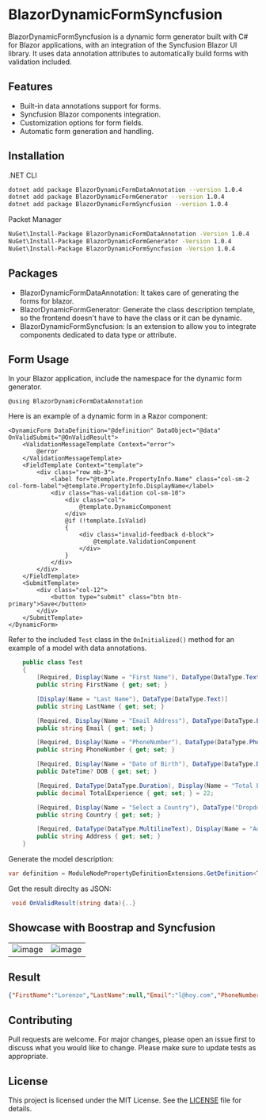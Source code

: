 # BlazorDynamicFormSyncfusion

BlazorDynamicFormSyncfusion is a dynamic form generator built with C# for Blazor applications, with an integration of the Syncfusion Blazor UI library. It uses data annotation attributes to automatically build forms with validation included.

## Features

- Built-in data annotations support for forms.
- Syncfusion Blazor components integration.
- Customization options for form fields.
- Automatic form generation and handling.

## Installation

.NET CLI
```bash
dotnet add package BlazorDynamicFormDataAnnotation --version 1.0.4
dotnet add package BlazorDynamicFormGenerator --version 1.0.4
dotnet add package BlazorDynamicFormSyncfusion --version 1.0.4
```

Packet Manager
```bash
NuGet\Install-Package BlazorDynamicFormDataAnnotation -Version 1.0.4
NuGet\Install-Package BlazorDynamicFormGenerator -Version 1.0.4
NuGet\Install-Package BlazorDynamicFormSyncfusion -Version 1.0.4
```
## Packages
- BlazorDynamicFormDataAnnotation: It takes care of generating the forms for blazor.
- BlazorDynamicFormGenerator: Generate the class description template, so the frontend doesn't have to have the class or it can be dynamic.
- BlazorDynamicFormSyncfusion: Is an extension to allow you to integrate components dedicated to data type or attribute.

## Form Usage

In your Blazor application, include the namespace for the dynamic form generator.

```razor
@using BlazorDynamicFormDataAnnotation
```

Here is an example of a dynamic form in a Razor component:

```razor
<DynamicForm DataDefinition="@definition" DataObject="@data" OnValidSubmit="@OnValidResult">
    <ValidationMessageTemplate Context="error">
        @error
    </ValidationMessageTemplate>
    <FieldTemplate Context="template">
        <div class="row mb-3">
            <label for="@template.PropertyInfo.Name" class="col-sm-2 col-form-label">@template.PropertyInfo.DisplayName</label>
            <div class="has-validation col-sm-10">
                <div class="col">
                    @template.DynamicComponent
                </div>
                @if (!template.IsValid)
                {
                    <div class="invalid-feedback d-block">
                        @template.ValidationComponent
                    </div>
                }
            </div>
        </div>
    </FieldTemplate>
    <SubmitTemplate>
        <div class="col-12">
            <button type="submit" class="btn btn-primary">Save</button>
        </div>
    </SubmitTemplate>
</DynamicForm>
```

Refer to the included `Test` class in the `OnInitialized()` method for an example of a model with data annotations.

```csharp
    public class Test
    {
        [Required, Display(Name = "First Name"), DataType(DataType.Text)]
        public string FirstName { get; set; }

        [Display(Name = "Last Name"), DataType(DataType.Text)]
        public string LastName { get; set; }

        [Required, Display(Name = "Email Address"), DataType(DataType.EmailAddress), EmailAddress]
        public string Email { get; set; }

        [Required, Display(Name = "PhoneNumber"), DataType(DataType.PhoneNumber), Phone]
        public string PhoneNumber { get; set; }

        [Required, Display(Name = "Date of Birth"), DataType(DataType.DateTime)]
        public DateTime? DOB { get; set; }

        [Required, DataType(DataType.Duration), Display(Name = "Total Experience"), Range(0, 20, ErrorMessage = "The Experience range should be 0 to 20"), DefaultValue(10.0)]
        public decimal TotalExperience { get; set; } = 22;

        [Required, Display(Name = "Select a Country"), DataType("DropdownList"), LinkedAttribute(typeof(int))]
        public string Country { get; set; }

        [Required, DataType(DataType.MultilineText), Display(Name = "Address"), DefaultValue("piazza 24 maggio"), BlazorDynamicFormGenerator.ReadOnly]
        public string Address { get; set; }
    }
```
Generate the model description:
```csharp
var definition = ModuleNodePropertyDefinitionExtensions.GetDefinition<Test>();
```
Get the result direclty as JSON:
```csharp
 void OnValidResult(string data){..}
```
## Showcase with Boostrap and Syncfusion
|  |  |
|:---:|:---:|
| ![image](https://github.com/TheSmallPixel/BlazorDynamicForm/assets/25280244/8cfc9458-681b-49ce-a2e6-0cebffe7364e) | ![image](https://github.com/TheSmallPixel/BlazorDynamicForm/assets/25280244/f802568d-ebde-4e03-8bd2-30e5cc34804b) |


## Result
```json
{"FirstName":"Lorenzo","LastName":null,"Email":"l@hoy.com","PhoneNumber":"331","DOB":"2023-06-22T00:00:00+02:00","TotalExperience":10.0,"Country":"id","Address":"piazza 24 maggio"}
```
## Contributing

Pull requests are welcome. For major changes, please open an issue first to discuss what you would like to change. Please make sure to update tests as appropriate.

## License

This project is licensed under the MIT License. See the [LICENSE](LICENSE) file for details.
